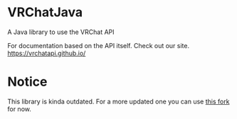 # VRChatJava
A Java library to use the VRChat API

For documentation based on the API itself. Check out our site. https://vrchatapi.github.io/

# Notice
This library is kinda outdated. For a more updated one you can use [this fork](https://github.com/ripxfrostbite/VRChatJava) for now.
